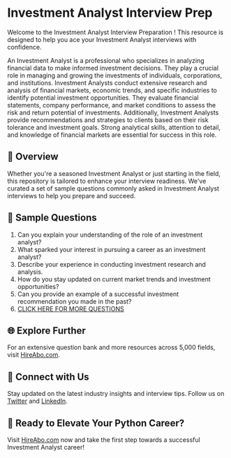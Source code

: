 # Investment Analyst Interview Prep

Welcome to the Investment Analyst Interview Preparation ! This resource is designed to help you ace your Investment Analyst interviews with confidence.

An Investment Analyst is a professional who specializes in analyzing financial data to make informed investment decisions. They play a crucial role in managing and growing the investments of individuals, corporations, and institutions. Investment Analysts conduct extensive research and analysis of financial markets, economic trends, and specific industries to identify potential investment opportunities. They evaluate financial statements, company performance, and market conditions to assess the risk and return potential of investments. Additionally, Investment Analysts provide recommendations and strategies to clients based on their risk tolerance and investment goals. Strong analytical skills, attention to detail, and knowledge of financial markets are essential for success in this role.

## 🚀 Overview

Whether you're a seasoned Investment Analyst or just starting in the field, this repository is tailored to enhance your interview readiness. We've curated a set of sample questions commonly asked in Investment Analyst interviews to help you prepare and succeed.

## 📝 Sample Questions

1. Can you explain your understanding of the role of an investment analyst?
2. What sparked your interest in pursuing a career as an investment analyst?
3. Describe your experience in conducting investment research and analysis.
4. How do you stay updated on current market trends and investment opportunities?
5. Can you provide an example of a successful investment recommendation you made in the past?
6. [CLICK HERE FOR MORE QUESTIONS](https://hireabo.com/job/1_2_1/Investment%20Analyst)

## 🌐 Explore Further

For an extensive question bank and more resources across 5,000 fields, visit [HireAbo.com](https://www.hireabo.com).

## 📱 Connect with Us

Stay updated on the latest industry insights and interview tips. Follow us on [Twitter](https://twitter.com/hireabo) and [LinkedIn](https://www.linkedin.com/in/hire-abo-3609972a8/).

## 🚀 Ready to Elevate Your Python Career?

Visit [HireAbo.com](https://www.hireabo.com) now and take the first step towards a successful Investment Analyst career!